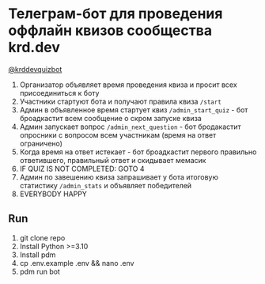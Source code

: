 # Телеграм-бот для проведения оффлайн квизов сообщества krd.dev

[@krddevquizbot](https://t.me/krddevquizbot)

1. Организатор объявляет время проведения квиза и просит всех присоединиться к боту
2. Участники стартуют бота и получают правила квиза `/start`
3. Админ в объявленное время стартует квиз `/admin_start_quiz` - бот броадкастит всем сообщение о скром запуске квиза
4. Админ запускает вопрос `/admin_next_question` - бот бродакастит опросники с вопросом всем участникам (время на ответ ограничено)
5. Когда время на ответ истекает - бот броадкастит первого правильно ответившего, правильный ответ и скидывает мемасик
6. IF QUIZ IS NOT COMPLETED: GOTO 4
7. Админ по завешению квиза запрашивает у бота итоговую статистику `/admin_stats` и объявляет победителей
8. EVERYBODY HAPPY

## Run

1. git clone repo
2. Install Python >=3.10
3. Install pdm
4. cp .env.example .env && nano .env
5. pdm run bot
